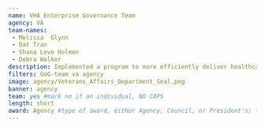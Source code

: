 ```yaml
---
name: VHA Enterprise Governance Team
agency: VA
team-names:
 - Melissa  Glynn
 - Dat Tran
 - Shana Love Holmon
 - Debra Walker
description: Implemented a program to more efficiently deliver healthcare services for millions of American Veterans. The team improved policies, procedures, and instituted an enterprise governance framework that enhanced decision making, transparency, and accountability.
filters: GoG-team va agency
image: agency/Veterans_Affairs_Department_Seal.png
banner: agency
team: yes #mark no if an individual, NO CAPS
length: short
award: Agency #type of award, either Agency, Council, or President's; this is case sensitive so make sure to match the options listed exactly. This section generates the format of the card
---
```


